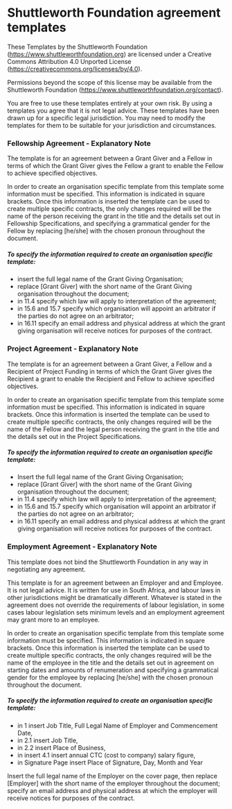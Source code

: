 # Shuttleworth Foundation agreement templates

These Templates by the Shuttleworth Foundation (https://www.shuttleworthfoundation.org) are licensed under a Creative Commons Attribution 4.0 Unported License (https://creativecommons.org/licenses/by/4.0).

Permissions beyond the scope of this license may be available from the Shuttleworth Foundation (https://www.shuttleworthfoundation.org/contact).

You are free to use these templates entirely at your own risk. By using a templates you agree that it is not legal advice. These templates have been drawn up for a specific legal jurisdiction. You may need to modify the templates for them to be suitable for your jurisdiction and circumstances.

### Fellowship Agreement - Explanatory Note

The template is for an agreement between a Grant Giver and a Fellow in terms of which the Grant Giver gives the Fellow a grant to enable the Fellow to achieve specified objectives.

In order to create an organisation specific template from this template some information must be specified. This information is indicated in square brackets. Once this information is inserted the template can be used to create multiple specific contracts, the only changes required will be the name of the person receiving the grant in the title and the details set out in Fellowship Specifications, and specifying a grammatical gender for the Fellow by replacing [he/she] with the chosen pronoun throughout the document.

##### To specify the information required to create an organisation specific template:

- insert the full legal name of the Grant Giving Organisation;
- replace [Grant Giver] with the short name of the Grant Giving organisation throughout the document;
- in 11.4 specify which law will apply to interpretation of the agreement;
- in 15.6 and 15.7 specify which organisation will appoint an arbitrator if the parties do not agree on an arbitrator;
- in 16.11 specify an email address and physical address at which the grant giving organisation will receive notices for purposes of the contract.

### Project Agreement - Explanatory Note

The template is for an agreement between a Grant Giver, a Fellow and a Recipient of Project Funding in terms of which the Grant Giver gives the Recipient a grant to enable the Recipient and Fellow to achieve specified objectives.

In order to create an organisation specific template from this template some information must be specified. This information is indicated in square brackets. Once this information is inserted the template can be used to create multiple specific contracts, the only changes required will be the name of the Fellow and the legal person receiving the grant in the title and the details set out in the Project Specifications.

##### To specify the information required to create an organisation specific template:

- Insert the full legal name of the Grant Giving Organisation;
- replace [Grant Giver] with the short name of the Grant Giving organisation throughout the document;
- in 11.4 specify which law will apply to interpretation of the agreement;
- in 15.6 and 15.7 specify which organisation will appoint an arbitrator if the parties do not agree on an arbitrator;
- in 16.11 specify an email address and physical address at which the grant giving organisation will receive notices for purposes of the contract.

### Employment Agreement - Explanatory Note

This template does not bind the Shuttleworth Foundation in any way in negotiating any agreement.

This template is for an agreement between an Employer and and Employee. It is not legal advice. It is written for use in South Africa, and labour laws in other jurisdictions might be dramatically different. Whatever is stated in the agreement does not override the requirements of labour legislation, in some cases labour legislation sets minimum levels and an employment agreement may grant more to an employee.

In order to create an organisation specific template from this template some information must be specified. This information is indicated in square brackets. Once this information is inserted the template can be used to create multiple specific contracts, the only changes required will be the name of the employee in the title and the details set out in agreement on starting dates and amounts of renumeration and specifying a grammatical gender for the employee by replacing [he/she] with the chosen pronoun throughout the document.

##### To specify the information required to create an organisation specific template:

- in 1 insert Job Title, Full Legal Name of Employer and Commencement Date,
- in 2.1 insert Job Title,
- in 2.2 insert Place of Business,
- in insert 4.1 insert annual CTC (cost to company) salary figure,
- in Signature Page insert Place of Signature, Day, Month and Year


Insert the full legal name of the Employer on the cover page, then replace [Employer] with the short name of the employer throughout the document; specify an email address and physical address at which the employer will receive notices for purposes of the contract.
